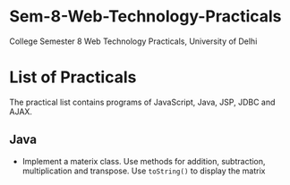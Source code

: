# Sem-8-Web-Technology-Practicals
College Semester 8 Web Technology Practicals, University of Delhi

# List of Practicals

The practical list contains programs of JavaScript, Java, JSP, JDBC and AJAX.

## Java
- Implement a materix class. Use methods for addition, subtraction, multiplication and transpose. Use `toString()` to display the matrix
 
